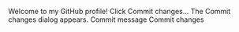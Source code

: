Welcome to my GitHub profile!
Click Commit changes... The Commit changes dialog appears.
Commit message
Commit changes
